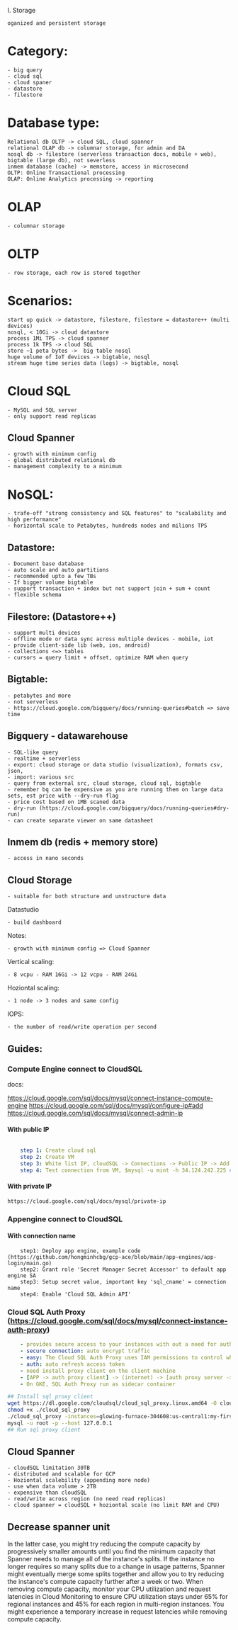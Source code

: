 I. Storage

    oganized and persistent storage

# Category:

    - big query
    - cloud sql
    - cloud spaner 
    - datastore
    - filestore

# Database type:

    Relational db OLTP -> cloud SQL, cloud spanner 
    relational OLAP db -> columnar storage, for admin and DA
    nosql db -> filestore (serverless transaction docs, mobile + web), bigtable (large db), not severless
    inmem database (cache) -> memstore, access in microsecond
    OLTP: Online Transactional processing
    OLAP: Online Analytics processing -> reporting
# OLAP

    - columnar storage

# OLTP

    - row storage, each row is stored together

# Scenarios:

    start up quick -> datastore, filestore, filestore = datastore++ (multi devices)
    nosql, < 10Gi -> cloud datastore
    process 1Mi TPS -> cloud spanner
    process 1k TPS -> cloud SQL
    store ~1 peta bytes ->  big table nosql
    huge volume of IoT devices -> bigtable, nosql
    stream huge time series data (logs) -> bigtable, nosql

# Cloud SQL

    - MySQL and SQL server
    - only support read replicas

## Cloud Spanner

    - growth with minimum config
    - global distributed relational db
    - management complexity to a minimum

# NoSQL:

    - trafe-off "strong consistency and SQL features" to "scalability and high performance"
    - horizontal scale to Petabytes, hundreds nodes and milions TPS 

## Datastore:

    - Document base database
    - auto scale and auto partitions
    - recommended upto a few TBs
    - If bigger volume bigtable
    - support transaction + index but not support join + sum + count
    - flexible schema

## Filestore: (Datastore++)
    
    - support multi devices 
    - offline mode or data sync across multiple devices - mobile, iot
    - provide client-side lib (web, ios, android)
    - collections <=> tables
    - cursors = query limit + offset, optimize RAM when query

## Bigtable:

    - petabytes and more 
    - not serverless
    - https://cloud.google.com/bigquery/docs/running-queries#batch => save time

## Bigquery - datawarehouse

    - SQL-like query
    - realtime + serverless
    - export: cloud storage or data studio (visualization), formats csv, json, 
    - import: various src
    - query from external src, cloud storage, cloud sql, bigtable
    - remember bq can be expensive as you are running them on large data sets, est price with --dry-run flag
    - price cost based on 1MB scaned data
    - dry-run (https://cloud.google.com/bigquery/docs/running-queries#dry-run)
    - can create separate viewer on same datasheet

## Inmem db (redis + memory store)

    - access in nano seconds


## Cloud Storage

    - suitable for both structure and unstructure data



Datastudio 

    - build dashboard

Notes:

    - growth with minimum config => Cloud Spanner

Vertical scaling:
    
    - 8 vcpu - RAM 16Gi -> 12 vcpu - RAM 24Gi

Hoziontal scaling:

    - 1 node -> 3 nodes and same config

IOPS:

    - the number of read/write operation per second

## Guides:

### Compute Engine connect to CloudSQL

docs: 

https://cloud.google.com/sql/docs/mysql/connect-instance-compute-engine
https://cloud.google.com/sql/docs/mysql/configure-ip#add
https://cloud.google.com/sql/docs/mysql/connect-admin-ip

#### With public IP

```yaml

    step 1: Create cloud sql
    step 2: Create VM
    step 3: White list IP, cloudSQL -> Connections -> Public IP -> Add Network -> Add public IP of VM to whitelist
    step 4: Test connection from VM, $mysql -u mint -h 34.124.242.225 # 34.124.242.225 is public IP of cloudSQL  
```

#### With private IP

    https://cloud.google.com/sql/docs/mysql/private-ip

### Appengine connect to CloudSQL
#### With connection name
```
    step1: Deploy app engine, example code (https://github.com/hongminhcbg/gcp-ace/blob/main/app-engines/app-login/main.go)
    step2: Grant role 'Secret Manager Secret Accessor' to default app engine SA 
    step3: Setup secret value, important key 'sql_cname' = connection name
    step4: Enable 'Cloud SQL Admin API'
```

### Cloud SQL Auth Proxy (https://cloud.google.com/sql/docs/mysql/connect-instance-auth-proxy)

```yaml
    - provides secure access to your instances with out a need for auth-networks or configuring SSL 
    - secure connection: auto encrypt traffic 
    - easy: The Cloud SQL Auth Proxy uses IAM permissions to control who and what can connect to your Cloud SQL instances. Thus, the Cloud SQL Auth Proxy handles authentication with Cloud SQL, removing the need to provide static IP addresses.
    - auth: auto refresh access token
    - need install proxy client on the client machine
    - [APP -> auth proxy client] -> (internet) -> [auth proxy server -> SQL instances]
    - On GKE, SQL Auth Proxy run as sidecar container
```

```sh
## Install sql proxy client
wget https://dl.google.com/cloudsql/cloud_sql_proxy.linux.amd64 -O cloud_sql_proxy
chmod +x ./cloud_sql_proxy
./cloud_sql_proxy -instances=glowing-furnace-304608:us-central1:my-first-cloud-sql-instance=tcp:3306
mysql -u root -p --host 127.0.0.1
## Run sql proxy client

```
## Cloud Spanner

    - cloudSQL limitation 30TB
    - distributed and scalable for GCP
    - Hoziontal scalebility (appending more node)
    - use when data volume > 2TB
    - expensive than cloudSQL
    - read/write across region (no need read replicas)
    - cloud spanner = cloudSQL + hoziontal scale (no limit RAM and CPU)

## Decrease spanner unit

  In the latter case, you might try reducing the compute capacity by progressively smaller amounts until you find the minimum capacity that Spanner needs to manage all of the instance's splits. If the instance no longer requires so many splits due to a change in usage patterns, Spanner might eventually merge some splits together and allow you to try reducing the instance's compute capacity further after a week or two.
  When removing compute capacity, monitor your CPU utilization and request latencies in Cloud Monitoring to ensure CPU utilization stays under 65% for regional instances and 45% for each region in multi-region instances. You might experience a temporary increase in request latencies while removing compute capacity.
